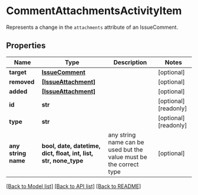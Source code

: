 # CommentAttachmentsActivityItem

Represents a change in the `attachments` attribute of an IssueComment.

## Properties
Name | Type | Description | Notes
------------ | ------------- | ------------- | -------------
**target** | [**IssueComment**](IssueComment.md) |  | [optional] 
**removed** | [**[IssueAttachment]**](IssueAttachment.md) |  | [optional] 
**added** | [**[IssueAttachment]**](IssueAttachment.md) |  | [optional] 
**id** | **str** |  | [optional] [readonly] 
**type** | **str** |  | [optional] [readonly] 
**any string name** | **bool, date, datetime, dict, float, int, list, str, none_type** | any string name can be used but the value must be the correct type | [optional]

[[Back to Model list]](../README.md#documentation-for-models) [[Back to API list]](../README.md#documentation-for-api-endpoints) [[Back to README]](../README.md)


